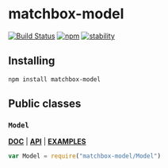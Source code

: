 matchbox-model 
==============

[![Build Status](https://travis-ci.org/matchboxjs/matchbox-model.svg)](https://travis-ci.org/matchboxjs/matchbox-model)
[![npm](https://img.shields.io/npm/v/matchbox-model.svg)](https://www.npmjs.com/package/matchbox-model)
[![stability](https://img.shields.io/badge/stability-experimental-orange.svg)](https://github.com/matchboxjs/matchbox/wiki/Stability)

## Installing

    npm install matchbox-model

## Public classes

### `Model` 

**[DOC](https://github.com/matchboxjs/matchbox-model/wiki/Model)** 
| **[API](https://github.com/matchboxjs/matchbox-model/wiki/Model-API)** 
| **[EXAMPLES](https://github.com/matchboxjs/matchbox-model/wiki/Model-Examples)**

```js
var Model = require("matchbox-model/Model")
```
